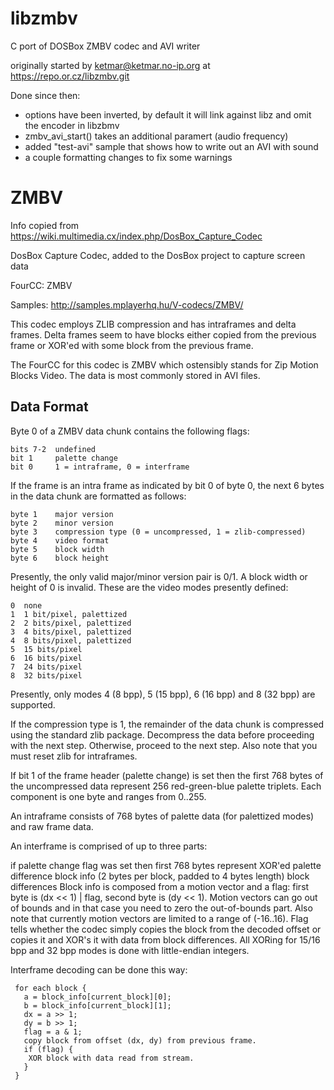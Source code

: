 # libzmbv

C port of DOSBox ZMBV codec and AVI writer

originally started by ketmar@ketmar.no-ip.org at https://repo.or.cz/libzmbv.git

Done since then:

- options have been inverted, by default it will link against libz and omit the
  encoder in libzbmv
- zmbv_avi_start() takes an additional paramert (audio frequency)
- added "test-avi" sample that shows how to write out an AVI with sound
- a couple formatting changes to fix some warnings

# ZMBV

Info copied from https://wiki.multimedia.cx/index.php/DosBox_Capture_Codec

DosBox Capture Codec, added to the DosBox project to capture screen data

FourCC: ZMBV

Samples: http://samples.mplayerhq.hu/V-codecs/ZMBV/

This codec employs ZLIB compression and has intraframes and delta frames. Delta frames seem to have blocks either copied from the previous frame or XOR'ed with some block from the previous frame.

The FourCC for this codec is ZMBV which ostensibly stands for Zip Motion Blocks Video. The data is most commonly stored in AVI files.

## Data Format

Byte 0 of a ZMBV data chunk contains the following flags:

    bits 7-2  undefined
    bit 1     palette change
    bit 0     1 = intraframe, 0 = interframe

If the frame is an intra frame as indicated by bit 0 of byte 0, the next 6 bytes in the data chunk are formatted as follows:

    byte 1    major version
    byte 2    minor version
    byte 3    compression type (0 = uncompressed, 1 = zlib-compressed)
    byte 4    video format
    byte 5    block width
    byte 6    block height

Presently, the only valid major/minor version pair is 0/1. A block width or height of 0 is invalid. These are the video modes presently defined:

    0  none
    1  1 bit/pixel, palettized
    2  2 bits/pixel, palettized
    3  4 bits/pixel, palettized
    4  8 bits/pixel, palettized
    5  15 bits/pixel
    6  16 bits/pixel
    7  24 bits/pixel
    8  32 bits/pixel

Presently, only modes 4 (8 bpp), 5 (15 bpp), 6 (16 bpp) and 8 (32 bpp) are supported.

If the compression type is 1, the remainder of the data chunk is compressed using the standard zlib package. Decompress the data before proceeding with the next step. Otherwise, proceed to the next step. Also note that you must reset zlib for intraframes.

If bit 1 of the frame header (palette change) is set then the first 768 bytes of the uncompressed data represent 256 red-green-blue palette triplets. Each component is one byte and ranges from 0..255.

An intraframe consists of 768 bytes of palette data (for palettized modes) and raw frame data.

An interframe is comprised of up to three parts:

if palette change flag was set then first 768 bytes represent XOR'ed palette difference
block info (2 bytes per block, padded to 4 bytes length)
block differences
Block info is composed from a motion vector and a flag: first byte is (dx << 1) | flag, second byte is (dy << 1). Motion vectors can go out of bounds and in that case you need to zero the out-of-bounds part. Also note that currently motion vectors are limited to a range of (-16..16). Flag tells whether the codec simply copies the block from the decoded offset or copies it and XOR's it with data from block differences. All XORing for 15/16 bpp and 32 bpp modes is done with little-endian integers.

Interframe decoding can be done this way:

```
 for each block {
   a = block_info[current_block][0];
   b = block_info[current_block][1];
   dx = a >> 1;
   dy = b >> 1;
   flag = a & 1;
   copy block from offset (dx, dy) from previous frame.
   if (flag) {
    XOR block with data read from stream.
   }
 }
```
